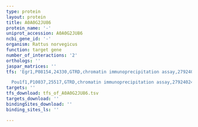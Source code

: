 ```yaml
---
type: protein
layout: protein
title: A0A0G2JU86
protein_name: '-'
uniprot_accession: A0A0G2JU86
ncbi_gene_id: '-'
organism: Rattus norvegicus
function: target gene
number_of_interactions: '2'
orthologs: ''
jaspar_matrices: ''
tfs: 'Egr1,P08154,24330,GTRD,chromatin immunoprecipitation assay,27924024%5Buid%5D,No

  Pou1f1,P10037,25517,GTRD,chromatin immunoprecipitation assay,27924024%5Buid%5D,No'
targets: ''
tfs_download: tfs_of_A0A0G2JU86.tsv
targets_download: ''
bindingSites_download: ''
binding_sites_ls: ''

---
```

